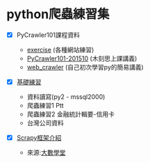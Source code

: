 # python爬蟲練習集

- [x] PyCrawler101課程資料
  -  [exercise](https://github.com/ihongChen/py-crawler-intro/tree/master/PyCrawler/exericse) (各種網站練習)
  -  [PyCrawler101-201510](https://github.com/ihongChen/py-crawler-intro/tree/master/PyCrawler/PyCrawler101-201510) (木刻思上課講義)
  -  [web_crawler](https://github.com/ihongChen/py-crawler-intro/tree/master/PyCrawler/web_crawler) (自己初次學習py的簡易講義)


- [x] [基礎練習](https://github.com/ihongChen/py-crawler-intro/tree/master/%E5%9F%BA%E7%A4%8E%E7%B7%B4%E7%BF%92)
  -  資料讀寫(py2 - mssql2000)
  -  爬蟲練習1 Ptt
  -  爬蟲練習2 金融統計輯要-信用卡
  -  台灣公司資料


- [x] [Scrapy框架介紹](https://github.com/ihongChen/py-crawler-intro/tree/master/scrapy/apple)
  - 來源:[大數學堂](http://www.largitdata.com/course/67/)
